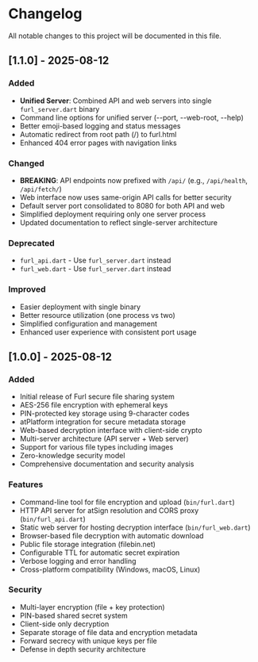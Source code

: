 # Changelog

All notable changes to this project will be documented in this file.

## [1.1.0] - 2025-08-12

### Added
- **Unified Server**: Combined API and web servers into single `furl_server.dart` binary
- Command line options for unified server (--port, --web-root, --help)
- Better emoji-based logging and status messages
- Automatic redirect from root path (/) to furl.html
- Enhanced 404 error pages with navigation links

### Changed
- **BREAKING**: API endpoints now prefixed with `/api/` (e.g., `/api/health`, `/api/fetch/`)
- Web interface now uses same-origin API calls for better security
- Default server port consolidated to 8080 for both API and web
- Simplified deployment requiring only one server process
- Updated documentation to reflect single-server architecture

### Deprecated
- `furl_api.dart` - Use `furl_server.dart` instead
- `furl_web.dart` - Use `furl_server.dart` instead

### Improved
- Easier deployment with single binary
- Better resource utilization (one process vs two)
- Simplified configuration and management
- Enhanced user experience with consistent port usage

## [1.0.0] - 2025-08-12

### Added
- Initial release of Furl secure file sharing system
- AES-256 file encryption with ephemeral keys
- PIN-protected key storage using 9-character codes
- atPlatform integration for secure metadata storage
- Web-based decryption interface with client-side crypto
- Multi-server architecture (API server + Web server)
- Support for various file types including images
- Zero-knowledge security model
- Comprehensive documentation and security analysis

### Features
- Command-line tool for file encryption and upload (`bin/furl.dart`)
- HTTP API server for atSign resolution and CORS proxy (`bin/furl_api.dart`)
- Static web server for hosting decryption interface (`bin/furl_web.dart`)
- Browser-based file decryption with automatic download
- Public file storage integration (filebin.net)
- Configurable TTL for automatic secret expiration
- Verbose logging and error handling
- Cross-platform compatibility (Windows, macOS, Linux)

### Security
- Multi-layer encryption (file + key protection)
- PIN-based shared secret system
- Client-side only decryption
- Separate storage of file data and encryption metadata
- Forward secrecy with unique keys per file
- Defense in depth security architecture

